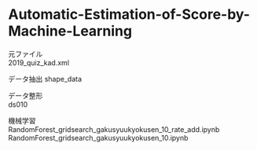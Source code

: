 # Automatic-Estimation-of-Score-by-Machine-Learning

元ファイル  
2019_quiz_kad.xml

データ抽出
shape_data

データ整形  
ds010

機械学習  
RandomForest_gridsearch_gakusyuukyokusen_10_rate_add.ipynb
RandomForest_gridsearch_gakusyuukyokusen_10.ipynb
